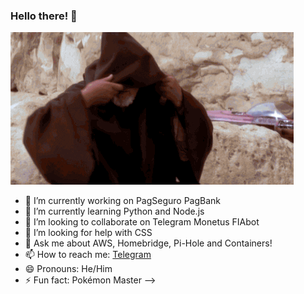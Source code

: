 ### Hello there! 👋

![](hello-there.gif)

- 🔭 I’m currently working on PagSeguro PagBank
- 🌱 I’m currently learning Python and Node.js
- 👯 I’m looking to collaborate on Telegram Monetus FIAbot
- 🤔 I’m looking for help with CSS
- 💬 Ask me about AWS, Homebridge, Pi-Hole and Containers! 
- 📫 How to reach me: [Telegram](https://t.me/HugoDL)
- 😄 Pronouns: He/Him
- ⚡ Fun fact: Pokémon Master
-->
